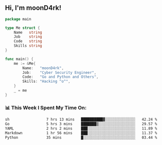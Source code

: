 <h2> Hi, I'm moonD4rk!</h2>

```go
package main

type Me struct {
	Name   string
	Job    string
	Code   string
	Skills string
}

func main() {
	me := &Me{
		Name:   "moonD4rk",
		Job:    "Cyber Security Engineer",
		Code:   "Go and Python and Others",
		Skills: "Hacking ^o^",
	}
	_ = me
}
```

<h3>📊 This Week I Spent My Time On:</h3>
<!-- <img align='right' src="https://github-readme-stats.vercel.app/api?username=moond4rk&show_icons=true&theme=radical", width="300" height="150"> -->

<!--START_SECTION:waka-->

```txt
sh                 7 hrs 13 mins   ██████████▓░░░░░░░░░░░░░░   42.24 %
Go                 5 hrs 3 mins    ███████▒░░░░░░░░░░░░░░░░░   29.57 %
YAML               2 hrs 2 mins    ███░░░░░░░░░░░░░░░░░░░░░░   11.89 %
Markdown           1 hr 56 mins    ███░░░░░░░░░░░░░░░░░░░░░░   11.37 %
Python             35 mins         █░░░░░░░░░░░░░░░░░░░░░░░░   03.44 %
```

<!--END_SECTION:waka-->

